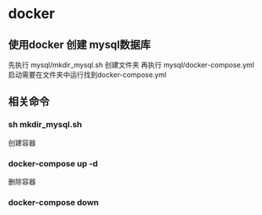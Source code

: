 # docker

## 使用docker 创建 mysql数据库
先执行 mysql/mkdir_mysql.sh 创建文件夹
再执行 mysql/docker-compose.yml  启动需要在文件夹中运行找到docker-compose.yml

## 相关命令
### sh mkdir_mysql.sh
创建容器
### docker-compose up -d
删除容器
### docker-compose down

